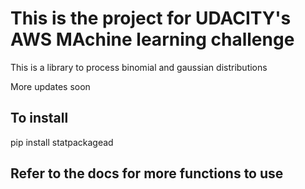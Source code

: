 # This is the project for UDACITY's AWS MAchine learning challenge

This is a library to process binomial and gaussian distributions

More updates soon

## To install

pip install statpackagead

## Refer to the docs for more functions to use